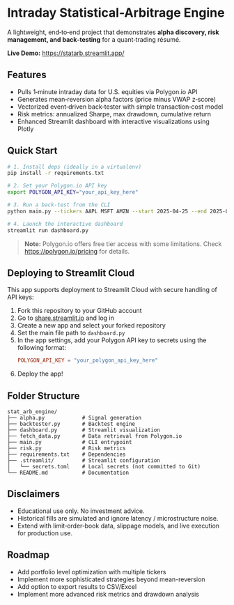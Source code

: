 # Intraday Statistical-Arbitrage Engine

A lightweight, end‑to‑end project that demonstrates **alpha discovery, risk management, and back‑testing** for a quant‑trading résumé.

**Live Demo:** <https://statarb.streamlit.app/>

## Features
* Pulls 1‑minute intraday data for U.S. equities via Polygon.io API
* Generates mean‑reversion alpha factors (price minus VWAP z‑score)
* Vectorized event‑driven back‑tester with simple transaction‑cost model
* Risk metrics: annualized Sharpe, max drawdown, cumulative return
* Enhanced Streamlit dashboard with interactive visualizations using Plotly

## Quick Start
```bash
# 1. Install deps (ideally in a virtualenv)
pip install -r requirements.txt

# 2. Set your Polygon.io API key
export POLYGON_API_KEY="your_api_key_here"

# 3. Run a back‑test from the CLI
python main.py --tickers AAPL MSFT AMZN --start 2025-04-25 --end 2025-05-02

# 4. Launch the interactive dashboard
streamlit run dashboard.py
```

> **Note:** Polygon.io offers free tier access with some limitations. Check https://polygon.io/pricing for details.

## Deploying to Streamlit Cloud

This app supports deployment to Streamlit Cloud with secure handling of API keys:

1. Fork this repository to your GitHub account
2. Go to [share.streamlit.io](https://share.streamlit.io/) and log in
3. Create a new app and select your forked repository
4. Set the main file path to `dashboard.py`
5. In the app settings, add your Polygon API key to secrets using the following format:
   ```toml
   POLYGON_API_KEY = "your_polygon_api_key_here"
   ```
6. Deploy the app!

## Folder Structure
```
stat_arb_engine/
├── alpha.py            # Signal generation
├── backtester.py       # Backtest engine
├── dashboard.py        # Streamlit visualization
├── fetch_data.py       # Data retrieval from Polygon.io
├── main.py             # CLI entrypoint
├── risk.py             # Risk metrics
├── requirements.txt    # Dependencies
├── .streamlit/         # Streamlit configuration
│   └── secrets.toml    # Local secrets (not committed to Git)
└── README.md           # Documentation
```

## Disclaimers
* Educational use only. No investment advice.
* Historical fills are simulated and ignore latency / microstructure noise.
* Extend with limit‑order‑book data, slippage models, and live execution for production use.

## Roadmap
* Add portfolio level optimization with multiple tickers
* Implement more sophisticated strategies beyond mean-reversion
* Add option to export results to CSV/Excel
* Implement more advanced risk metrics and drawdown analysis
